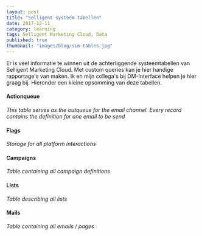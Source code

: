 ```yaml
---
layout: post
title: "Selligent systeem tabellen"
date: 2017-12-11
category: learning
tags: Selligent Marketing Cloud, Data
published: true
thumbnail: "images/blog/sim-tables.jpg"
---
```


Er is veel informatie te winnen uit de achterliggende systeemtabellen van Selligent Marketing Cloud. Met custom queries kan je hier handige rapportage's van maken. Ik en mijn collega's bij DM-Interface helpen je hier graag bij. Hieronder een kleine opsomming van deze tabellen.

#### Actionqueue
*This table serves as the outqueue for the email channel. Every record contains the definition for one email to be send*

#### Flags
*Storage for all platform interactions*

#### Campaigns
*Table containing all campaign definitions*

#### Lists
*Table describing all lists*

#### Mails
*Table containing all emails / pages*